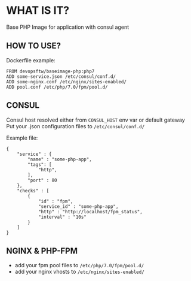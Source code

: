 WHAT IS IT?
===========
Base PHP Image for application with consul agent

HOW TO USE?
-----------
Dockerfile example:

```
FROM devopsftw/baseimage-php:php7
ADD some-service.json /etc/consul/conf.d/
ADD some-nginx.conf /etc/nginx/sites-enabled/
ADD pool.conf /etc/php/7.0/fpm/pool.d/
```

CONSUL
------
Consul host resolved either from `CONSUL_HOST` env var or default gateway
Put your .json configuration files to `/etc/consul/conf.d/`

Example file:
```
{
    "service" : {
        "name" : "some-php-app",
        "tags": [
            "http",
        ],
        "port" : 80
    },
    "checks" : [
        {
            "id" : "fpm",
            "service_id" : "some-php-app",
            "http" : "http://localhost/fpm_status",
            "interval" : "10s"
        }
    ]
}
```

NGINX & PHP-FPM
---------------
- add your fpm pool files to `/etc/php/7.0/fpm/pool.d/`
- add your nginx vhosts to `/etc/nginx/sites-enabled/`
